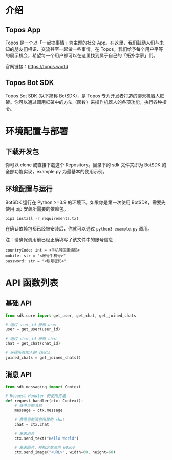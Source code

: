 # 介绍
## Topos App

Topos 是一个以「一起搞事情」为主题的社交 App。在这里，我们鼓励人们与未知的朋友们相识、交流甚至一起做一些事情。在 Topos，我们给予每个用户平等的展示机会，希望每一个用户都可以在这里找到属于自己的「拓扑学家」们。

官网链接：https://topos.world

## Topos Bot SDK

Topos Bot SDK (以下简称 BotSDK)，是 Topos 专为开发者打造的聊天机器人框架。你可以通过调用框架中的方法（函数）来操作机器人的各项功能，执行各种指令。

# 环境配置与部署
## 下载开发包

你可以 clone 或直接下载这个 Repository。目录下的 sdk 文件夹即为 BotSDK 的全部功能实现，example.py 为最基本的使用示例。

## 环境配置与运行

BotSDK 运行在 Python >=3.9 的环境下。如果你是第一次使用 BotSDK，需要先使用 pip 安装所需要的依赖包。

```
pip3 install -r requirements.txt
```

在确认依赖包都已经被安装后，你就可以通过 ```python3 example.py``` 调用。

注：请确保调用前已经正确填写了该文件中的账号信息

```
countryCode: int = <手机号国家编码>
mobile: str = "<账号手机号>"
password: str = "<账号密码>"
```

# API 函数列表
## 基础 API
```python
from sdk.core import get_user, get_chat, get_joined_chats

# 通过 user_id 获得 user
user = get_user(user_id)

# 通过 chat_id 获得 chat
chat = get_chat(chat_id)

# 获得所有加入的 chats
joined_chats = get_joined_chats()
```

## 消息 API
```python
from sdk.messaging import Context

# Request Handler 的使用方法
def request_handler(ctx: Context):
    # 获得当前消息
    message = ctx.message

    # 获得当前消息所属的 chat
    chat = ctx.chat

    # 发送消息
    ctx.send_text("Hello World")

    # 发送图片，并指定宽高为 60x60
    ctx.send_image("<URL>", width=60, height=60)
```